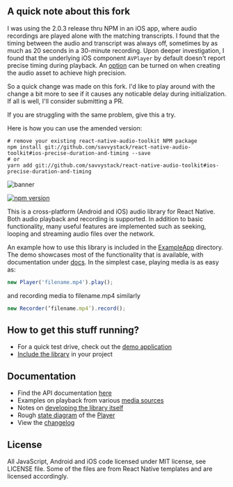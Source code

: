 A quick note about this fork
----------------------------
I was using the 2.0.3 release thru NPM in an iOS app, where audio recordings are played
alone with the matching transcripts. I found that the timing between the audio and transcript
was always off, sometimes by as much as 20 seconds in a 30-minute recording. Upon deeper investigation,
I found that the underlying iOS component `AVPlayer` by default doesn't report precise timing during playback. An 
[option](https://developer.apple.com/documentation/avfoundation/avurlassetpreferprecisedurationandtimingkey?language=objc) can be turned on when creating the audio asset to achieve high precision.

So a quick change was made on this fork. I'd like to play around with the change a bit more to see
if it causes any noticable delay during initialization. If all is well, I'll consider submitting a PR.

If you are struggling with the same problem, give this a try.

Here is how you can use the amended version:

```
# remove your existing react-native-audio-toolkit NPM package
npm install git://github.com/savvystack/react-native-audio-toolkit#ios-precise-duration-and-timing --save
# or
yarn add git://github.com/savvystack/react-native-audio-toolkit#ios-precise-duration-and-timing
```


![banner](/banner.png)

[![npm version](https://badge.fury.io/js/%40react-native-community%2Faudio-toolkit.svg)](https://badge.fury.io/js/%40react-native-community%2Faudio-toolkit)

This is a cross-platform (Android and iOS) audio library for React Native.
Both audio playback and recording is supported. In addition to basic
functionality, many useful features are implemented such as seeking,
looping and streaming audio files over the network.

An example how to use this library is included in the [ExampleApp](/ExampleApp)
directory. The demo showcases most of the functionality that is available, with
documentation under [docs](/docs). In the simplest case, playing media is as
easy as:

```js
new Player('filename.mp4').play();
```

and recording media to filename.mp4 similarly
```js
new Recorder(‘filename.mp4’).record();
```

How to get this stuff running?
------------------------------

* For a quick test drive, check out the [demo application](/ExampleApp)
* [Include the library](/docs/SETUP.md) in your project

Documentation
-------------

* Find the API documentation [here](/docs/API.md)
* Examples on playback from various [media sources](/docs/SOURCES.md)
* Notes on [developing the library itself](/docs/DEVELOPING.md)
* Rough [state diagram](/docs/state_diagram.svg) of the [Player](src/Player.js)
* View the [changelog](/CHANGELOG.md)

License
-------

All JavaScript, Android and iOS code licensed under MIT license, see LICENSE
file. Some of the files are from React Native templates and are licensed
accordingly.
